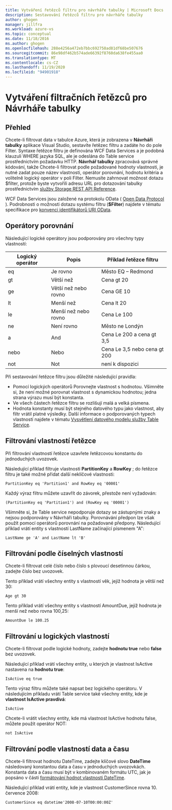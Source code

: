 ```yaml
---
title: Vytváření řetězců filtru pro návrháře tabulky | Microsoft Docs
description: Sestavování řetězců filtru pro návrháře tabulky
author: ghogen
manager: jillfra
ms.workload: azure-vs
ms.topic: conceptual
ms.date: 11/18/2016
ms.author: ghogen
ms.openlocfilehash: 288e4256a472eb7bbc692758ad81df68be507676
ms.sourcegitcommit: 86e98df462b574ade66392f8760da638fe455aa0
ms.translationtype: MT
ms.contentlocale: cs-CZ
ms.lasthandoff: 11/19/2020
ms.locfileid: "94901918"
---
```

# <a name="constructing-filter-strings-for-the-table-designer"></a>Vytváření filtračních řetězců pro Návrháře tabulky
## <a name="overview"></a>Přehled
Chcete-li filtrovat data v tabulce Azure, která je zobrazena v **Návrháři tabulky** aplikace Visual Studio, sestavíte řetězec filtru a zadáte ho do pole Filter. Syntaxe řetězce filtru je definována WCF Data Services a je podobná klauzuli WHERE jazyka SQL, ale je odeslána do Table service prostřednictvím požadavku HTTP. **Návrhář tabulky** zpracovává správné kódování, takže Chcete-li filtrovat podle požadované hodnoty vlastnosti, je nutné zadat pouze název vlastnosti, operátor porovnání, hodnotu kritéria a volitelně logický operátor v poli Filter. Nemusíte zahrnovat možnost dotazu $filter, protože byste vytvořili adresu URL pro dotazování tabulky prostřednictvím [služby Storage REST API Reference](/rest/api/storageservices/).

WCF Data Services jsou založené na protokolu OData ( [Open Data Protocol](https://www.odata.org/) ). Podrobnosti o možnosti dotazu systému filtru (**$Filter**) najdete v tématu specifikace pro [konvenci identifikátorů URI OData](https://www.odata.org/documentation/odata-version-2-0/uri-conventions/).

## <a name="comparison-operators"></a>Operátory porovnání
Následující logické operátory jsou podporovány pro všechny typy vlastností:

| Logický operátor | Popis | Příklad řetězce filtru |
| --- | --- | --- |
| eq |Je rovno |Město EQ – Redmond |
| gt |Větší než |Cena gt 20 |
| ge |Větší než nebo rovno |Cena GE 10 |
| lt |Menší než |Cena lt 20 |
| le |Menší než nebo rovno |Cena Le 100 |
| ne |Není rovno |Město ne Londýn |
| a |And |Cena Le 200 a cena gt 3,5 |
| nebo |Nebo |Cena Le 3,5 nebo cena gt 200 |
| not |Not |není k dispozici |

Při sestavování řetězce filtru jsou důležité následující pravidla:

* Pomocí logických operátorů Porovnejte vlastnost s hodnotou. Všimněte si, že není možné porovnat vlastnost s dynamickou hodnotou; jedna strana výrazu musí být konstanta.
* Ve všech částech řetězce filtru se rozlišují malá a velká písmena.
* Hodnota konstanty musí být stejného datového typu jako vlastnost, aby filtr vrátil platné výsledky. Další informace o podporovaných typech vlastností najdete v tématu [Vysvětlení datového modelu služby Table Service](/rest/api/storageservices/Understanding-the-Table-Service-Data-Model).

## <a name="filtering-on-string-properties"></a>Filtrování vlastností řetězce
Při filtrování vlastností řetězce uzavřete řetězcovou konstantu do jednoduchých uvozovek.

Následující příklad filtruje vlastnosti **PartitionKey** a **RowKey** ; do řetězce filtru je také možné přidat další neklíčové vlastnosti:

```
PartitionKey eq 'Partition1' and RowKey eq '00001'
```

Každý výraz filtru můžete uzavřít do závorek, přestože není vyžadován:

```
(PartitionKey eq 'Partition1') and (RowKey eq '00001')
```

Všimněte si, že Table service nepodporuje dotazy se zástupnými znaky a nejsou podporovány v Návrháři tabulky. Porovnávání předpon lze však použít pomocí operátorů porovnání na požadované předpony. Následující příklad vrátí entity s vlastností LastName začínající písmenem "A":

```
LastName ge 'A' and LastName lt 'B'
```

## <a name="filtering-on-numeric-properties"></a>Filtrování podle číselných vlastností
Chcete-li filtrovat celé číslo nebo číslo s plovoucí desetinnou čárkou, zadejte číslo bez uvozovek.

Tento příklad vrátí všechny entity s vlastností věk, jejíž hodnota je větší než 30:

```
Age gt 30
```

Tento příklad vrátí všechny entity s vlastností AmountDue, jejíž hodnota je menší než nebo rovna 100,25:

```
AmountDue le 100.25
```

## <a name="filtering-on-boolean-properties"></a>Filtrování u logických vlastností
Chcete-li filtrovat podle logické hodnoty, zadejte **hodnotu true** nebo **false** bez uvozovek.

Následující příklad vrátí všechny entity, u kterých je vlastnost IsActive nastavena na **hodnotu true**:

```
IsActive eq true
```

Tento výraz filtru můžete také napsat bez logického operátoru. V následujícím příkladu vrátí Table service také všechny entity, kde je **vlastnost IsActive pravdivá**:

```
IsActive
```

Chcete-li vrátit všechny entity, kde má vlastnost IsActive hodnotu false, můžete použít operátor NOT:

```
not IsActive
```

## <a name="filtering-on-datetime-properties"></a>Filtrování podle vlastností data a času
Chcete-li filtrovat hodnotu DateTime, zadejte klíčové slovo **DateTime** následovaný konstantou data a času v jednoduchých uvozovkách. Konstanta data a času musí být v kombinovaném formátu UTC, jak je popsáno v části [formátování hodnot vlastnosti DateTime](/rest/api/storageservices/Formatting-DateTime-Property-Values).

Následující příklad vrátí entity, kde je vlastnost CustomerSince rovna 10. července 2008:

```
CustomerSince eq datetime'2008-07-10T00:00:00Z'
```
